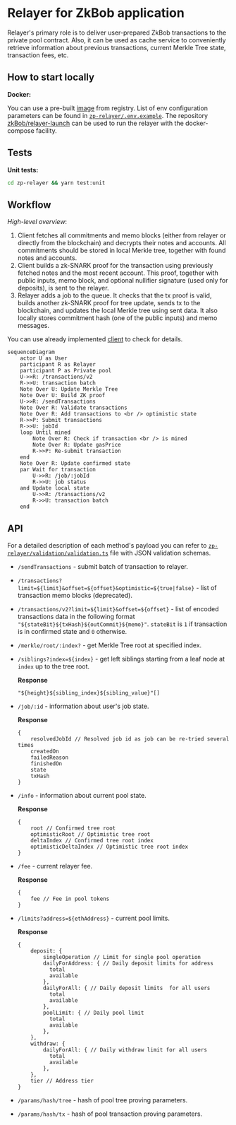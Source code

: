 # Relayer for ZkBob application

Relayer's primary role is to deliver user-prepared ZkBob transactions to the private pool contract. Also, it can be used as cache service to conveniently retrieve information about previous transactions, current Merkle Tree state, transaction fees, etc.

## How to start locally

**Docker:**

You can use a pre-built [image](https://github.com/zkBob/zeropool-relayer/pkgs/container/zkbob-relayer) from registry. List of env configuration parameters can be found in [`zp-relayer/.env.example`](zp-relayer/.env.example). The repository [zkBob/relayer-launch](https://github.com/zkBob/relayer-launch) can be used to run the relayer with the docker-compose facility.

## Tests

**Unit tests:**
```bash
cd zp-relayer && yarn test:unit
```


## Workflow

*High-level overview*:

1. Client fetches all commitments and memo blocks (either from relayer or directly from the blockchain) and decrypts their notes and accounts. All commitments should be stored in local Merkle tree, together with found notes and accounts.
2. Client builds a zk-SNARK proof for the transaction using previously fetched notes and the most recent account. This proof, together with public inputs, memo block, and optional nullifier signature (used only for deposits), is sent to the relayer.
3. Relayer adds a job to the queue. It checks that the tx proof is valid, builds another zk-SNARK proof for tree update, sends tx to the blockchain, and updates the local Merkle tree using sent data. It also locally stores commitment hash (one of the public inputs) and memo messages.

You can use already implemented [client](https://github.com/zkBob/zkbob-client-js) to check for details.


```mermaid
sequenceDiagram
    actor U as User
    participant R as Relayer
    participant P as Private pool
    U->>R: /transactions/v2
    R->>U: transaction batch
    Note Over U: Update Merkle Tree
    Note Over U: Build ZK proof
    U->>R: /sendTransactions
    Note Over R: Validate transactions
    Note Over R: Add transactions to <br /> optimistic state
    R->>P: Submit transactions
    R->>U: jobId
    loop Until mined
        Note Over R: Check if transaction <br /> is mined
        Note Over R: Update gasPrice
        R->>P: Re-submit transaction
    end
    Note Over R: Update confirmed state
    par Wait for transaction
        U->>R: /job/:jobId
        R->>U: job status
    and Update local state
        U->>R: /transactions/v2
        R->>U: transaction batch
    end
```


## API

For a detailed description of each method's payload you can refer to [`zp-relayer/validation/validation.ts`](zp-relayer/validation/validation.ts) file with JSON validation schemas.

- `/sendTransactions` - submit batch of transaction to relayer.

- `/transactions?limit=${limit}&offset=${offset}&optimistic=${true|false}` - list of transaction memo blocks (deprecated).

- `/transactions/v2?limit=${limit}&offset=${offset}` - list of encoded transactions data in the following format `"${stateBit}${txHash}${outCommit}${memo}"`. `stateBit` is `1` if transaction is in confirmed state and `0` otherwise.

- `/merkle/root/:index?` - get Merkle Tree root at specified index.

- `/siblings?index=${index}` - get left siblings starting from a leaf node at `index` up to the tree root.

    **Response**
    ```
    "${height}${sibling_index}${sibling_value}"[]
    ```

- `/job/:id` - information about user's job state.
    
    **Response**
    ```
    {
        resolvedJobId // Resolved job id as job can be re-tried several times
        createdOn
        failedReason
        finishedOn
        state
        txHash
    }
    ```

- `/info` - information about current pool state.
    
    **Response**
    ```
    {
        root // Confirmed tree root
        optimisticRoot // Optimistic tree root
        deltaIndex // Confirmed tree root index
        optimisticDeltaIndex // Optimistic tree root index
    }
    ```

- `/fee` - current relayer fee.

    **Response**
    ```
    {
        fee // Fee in pool tokens
    }
    ```

- `/limits?address=${ethAddress}` - current pool limits.

    **Response**
    ```
    {
        deposit: {
            singleOperation // Limit for single pool operation
            dailyForAddress: { // Daily deposit limits for address
              total
              available
            },
            dailyForAll: { // Daily deposit limits  for all users
              total
              available
            },
            poolLimit: { // Daily pool limit
              total 
              available
            },
        },
        withdraw: {
            dailyForAll: { // Daily withdraw limit for all users
              total
              available
            },
        },
        tier // Address tier
    }
    ```

- `/params/hash/tree` - hash of pool tree proving parameters.

- `/params/hash/tx` - hash of pool transaction proving parameters.
